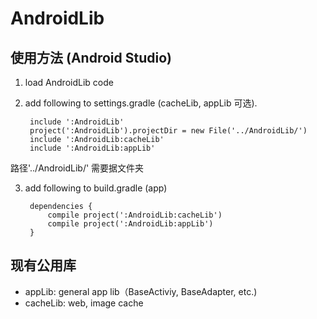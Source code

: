 # AndroidLib

## 使用方法 (Android Studio)

1. load AndroidLib code
2. add following to settings.gradle (cacheLib, appLib 可选). 

        include ':AndroidLib'
        project(':AndroidLib').projectDir = new File('../AndroidLib/')
        include ':AndroidLib:cacheLib'
        include ':AndroidLib:appLib'

路径'../AndroidLib/' 需要据文件夹

3. add following to build.gradle (app)

        dependencies {
            compile project(':AndroidLib:cacheLib')
            compile project(':AndroidLib:appLib')
        }

## 现有公用库

- appLib: general app lib（BaseActiviy, BaseAdapter, etc.)
- cacheLib: web, image cache